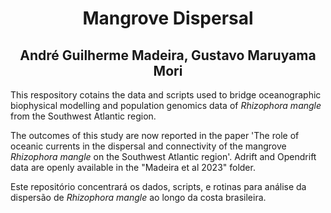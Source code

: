 <h1 align="center">Mangrove Dispersal </h1> 
<h2 align="center"> André Guilherme Madeira, Gustavo Maruyama Mori </h2>

This respository cotains the data and scripts used to bridge oceanographic biophysical modelling and population genomics data of <i> Rhizophora mangle </i> from the Southwest Atlantic region. 

The outcomes of this study are now reported in the paper 'The role of oceanic currents in the dispersal and connectivity of the mangrove <i>Rhizophora mangle</i> on the Southwest Atlantic region'. Adrift and Opendrift data are openly available in the "Madeira et al 2023" folder. 

Este repositório concentrará os dados, scripts, e rotinas para análise da dispersão de <i> Rhizophora mangle </i> ao longo da costa brasileira. 
